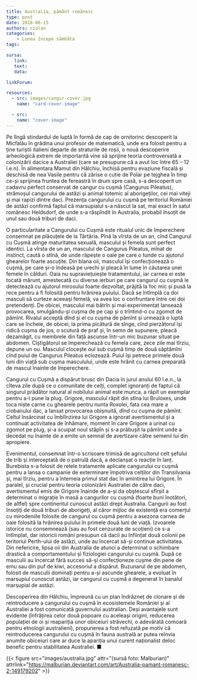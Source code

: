 ```yaml
---
title: Australia, pământ românesc
type: post
date: 2018-06-15
authors: ciolan
categories:
    - Lunea începe sâmbăta
tags:

sursa:
   link:
   text:
   data:

linkForum:

resources:
  - src: images/cangur-cover.jpg
    name: "card-cover-image"

  - src:
    name: "cover-image"
---
```


Pe lîngă stindardul de luptă în formă de cap de ornitorinc descoperit la Micfalău în grădina unui profesor de matematică, unde era folosit pentru a ține turiștii italieni departe de straturile de roșii, o nouă descoperire arheologică extrem de importantă vine să sprijine teoria controversată a colonizării dacice a Australiei (care se presupune că a avut loc între 65 – 12 î.e.n). În alimentara Mamut din Hălchiu, închisă pentru evaziune fiscală și deschisă de nea Vasile pentru că zărise o cutie de Polar pe tejghea în timp ce-și sprijinea fruntea de fereastră în drum spre casă, s-a descoperit un cadavru perfect conservat de cangur cu cușmă (Cangurus Pileatus), strămoșul cangurului de astăzi și animal totemic al aborigeților, cei mai viteji și mai rapizi dintre daci. Prezența cangurului cu cușmă pe teritoriul României de astăzi confirmă  faptul că marsupialul s-a născut la sat, mai exact în satul românesc Heldsdorf, de unde s-a răspîndit în Australia, probabil însoțit de unul sau două triburi de daci.

O particularitate a Cangurului cu Cușmă este ritualul unic de împerechere consemnat pe plăcuțele de la Tărtăria. Pînă la vîrsta de un an, cînd Cangurul cu Cușmă atinge maturitatea sexuală, masculul și femela sunt perfect identici. La vîrsta de un an, masculul de Cangurus Pileatus, mînat de instinct, caută o stînă, de unde răpește o oaie pe care o tunde cu ajutorul ghearelor foarte ascuțite. Din blana oii, masculul își confecționează o cușmă, pe care și-o îndeasă pe urechi și pleacă în lume în căutarea unei femele în călduri. Oaia nu supraviețuiește tratamentului, iar carnea ei este tocată mărunt, amestecată cu diverse ierburi pe care cangurul cu cușmă le detectează cu ajutorul mirosului foarte dezvoltat, prăjită la foc mic și pusă la rece pentru a fi folosită pentru hrănirea puiului. Dacă se întîmplă ca doi masculi să curteze aceeași femelă, va avea loc o confruntare între cei doi pretendenți. De obicei, masculul mai bătrîn și mai experimentat lansează provocarea, smulgându-și cușma de pe cap și o trîntind-o cu zgomot de pămînt. Rivalul acceptă dînd și el cu cușma de pămînt și urmează o luptă care se încheie, de obicei, la prima picătură de sînge, cînd pierzătorul își ridică cușma de jos, o scutură de praf și, în semn de supunere, pleacă dezamăgit, cu membrele din față ascunse într-un mic buzunar situat pe abdomen. Cîștigătorul se împerechează cu femela care, zece zile mai tîrziu, depune un ou. Masculul clocește oul sub cușmă timp de două săptămîni cînd puiul de Cangurus Pileatus eclozează. Puiul își petrece primele două luni din viață sub cușma masculului, unde este hrănit cu carnea preparată de mascul înainte de împerechere.

Cangurul cu Cușmă a dispărut brusc din Dacia în jurul anului 60 î.e.n., la cîteva zile după ce o comunitate de celți, complet ignoranți de faptul că singurul prădător natural al nobilului animal este munca, a răpit un exemplar pentru a-l pune la plug. Grigore, masculul răpit din stîna lui Bruloxes, unde toca niște carne cu ghearele pentru nunta Roxolei, fata cea mare a ciobanului dac, a lansat provocarea obișnuită, dînd cu cușma de pămînt. Celtul însărcinat cu îmblînzirea lui Grigore a ignorat avertismentul și a continuat activitatea de înhămare, moment în care Grigore a urinat cu zgomot pe plug, și-a scuipat noul stăpîn și s-a prăbușit la pămînt unde a decedat nu înainte de a emite un semnal de avertizare către semenii lui din apropiere.

Evenimentul, consemnat într-o scrisoare trimisă de agricultorul celt șefului de trib și interceptată de o patrulă dacă, a declanșat o reacție în lanț. Burebista s-a folosit de relele tratamente aplicate cangurului cu cușmă pentru a lansa o campanie de exterminare împotriva celților din Transilvania și, mai tîrziu, pentru a întemeia primul stat dac în amintirea lui Grigore. În paralel, și crucial pentru teoria colonizării Australiei de către daci, avertismentul emis de Grigore înainde de a-și da obștescul sfîrșit a determinat o migrație în masă a cangurilor cu cușmă (foarte buni înotători, de altfel) spre continentul cunoscut astăzi drept Australia. Cangurii au fost însoțiți de două triburi de aborigeți, al căror mijloc de existență era comerțul cu mirodeniile folosite de cangurul cu cușmă pentru a asezona carnea de oaie folosită la hrănirea puiului în primele două luni de viață. Izvoarele istorice nu consemnează (sau au fost cenzurate de scoțieni) ce s-a întîmplat, dar istoricii români presupun că dacii au înființat două colonii pe teritoriul  Perth-ului de astăzi, unde au încercat să-și continue activitatea. Din nefericire, lipsa oii din Australia de atunci a determinat o schimbare drastică a comportamentului și fiziologiei cangurului cu cușmă. După ce masculii au încercat fără succes să-și confecționeze cușme din pene de emu sau din puf de kiwi, accesoriul a dispărut. Buzunarul de pe abdomen, folosit de masculii dominați pentru a-și ascunde ghearele, a evoluat în marsupiul cunoscut astăzi, iar cangurul cu cușmă a degenerat în banalul marsupial de astăzi.

Descoperirea din Hălchiu, împreună cu un plan îndrăzneț de clonare și de reintroducere a cangurului cu cușmă în ecosistemele României și al Australiei a fost comunicată guvernului australian. Deși avantajele sunt evidente (înfrățirea celor două popoare cu aceleași origini, reducerea populației de oi și reapariția unor obiceiuri străvechi, o adevărată comoară pentru etnologii australieni), propunerea a fost refuzată pe motiv că reintroducerea cangurului cu cușmă în fauna australă ar putea reînvia anumite obiceiuri care ar duce la apariția unui curent naționalist deloc benefic pentru stabilitatea Australiei. ■

{{< figure  src="images/australia.jpg" attr="(sursă foto: Malburian)" attrlink="https://malburian.deviantart.com/art/Australia-pamant-romanesc-2-149179202" >}}
